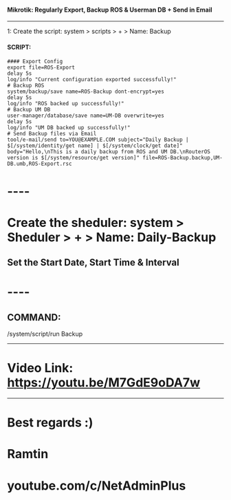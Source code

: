#### Mikrotik: Regularly Export, Backup ROS & Userman DB + Send in Email

---

1: Create the script: system > scripts > + > Name: Backup


#### SCRIPT:

```
#### Export Config
export file=ROS-Export
delay 5s
log/info "Current configuration exported successfully!"
# Backup ROS
system/backup/save name=ROS-Backup dont-encrypt=yes
delay 5s
log/info "ROS backed up successfully!"
# Backup UM DB
user-manager/database/save name=UM-DB overwrite=yes
delay 5s
log/info "UM DB backed up successfully!"
# Send Backup files via Email
tool/e-mail/send to=YOU@EXAMPLE.COM subject="Daily Backup | $[/system/identity/get name] | $[/system/clock/get date]" body="Hello,\nThis is a daily backup from ROS and UM DB.\nRouterOS version is $[/system/resource/get version]" file=ROS-Backup.backup,UM-DB.umb,ROS-Export.rsc
```

# ----

# Create the sheduler: system > Sheduler > + > Name: Daily-Backup
## Set the Start Date, Start Time & Interval

# ----

## COMMAND:

/system/script/run Backup

------------------------------------------
# Video Link: https://youtu.be/M7GdE9oDA7w
------------------------------------------


# Best regards :)
# Ramtin
# youtube.com/c/NetAdminPlus
